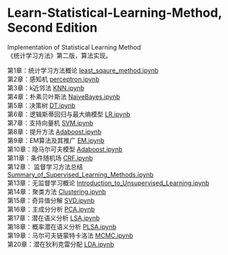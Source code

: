 # Learn-Statistical-Learning-Method, Second Edition
Implementation of Statistical Learning Method  
《统计学习方法》第二版，算法实现。 


第1章：统计学习方法概论 [least_sqaure_method.ipynb](https://nbviewer.jupyter.org/github/hktxt/Learn-Statistical-Learning-Method/blob/master/%E7%AC%AC1%E7%AB%A0%20%E7%BB%9F%E8%AE%A1%E5%AD%A6%E4%B9%A0%E6%96%B9%E6%B3%95%E6%A6%82%E8%AE%BA/least_sqaure_method.ipynb)  
第2章：感知机 [perceptron.ipynb](https://nbviewer.jupyter.org/github/hktxt/Learn-Statistical-Learning-Method/blob/master/%E7%AC%AC2%E7%AB%A0%20%E6%84%9F%E7%9F%A5%E6%9C%BA/perceptron.ipynb)   
第3章：k近邻法 [KNN.ipynb](https://nbviewer.jupyter.org/github/hktxt/Learn-Statistical-Learning-Method/blob/master/%E7%AC%AC3%E7%AB%A0%20k%E8%BF%91%E9%82%BB%E6%B3%95/KNN.ipynb)  
第4章：朴素贝叶斯法 [NaiveBayes.ipynb](https://nbviewer.jupyter.org/github/hktxt/Learn-Statistical-Learning-Method/blob/master/%E7%AC%AC4%E7%AB%A0%20%E6%9C%B4%E7%B4%A0%E8%B4%9D%E5%8F%B6%E6%96%AF%E6%B3%95/NaiveBayes.ipynb)  
第5章：决策树 [DT.ipynb](https://nbviewer.jupyter.org/github/hktxt/Learn-Statistical-Learning-Method/blob/master/%E7%AC%AC5%E7%AB%A0%20%E5%86%B3%E7%AD%96%E6%A0%91/DT.ipynb)  
第6章：逻辑斯蒂回归与最大熵模型 [LR.ipynb](https://nbviewer.jupyter.org/github/hktxt/Learn-Statistical-Learning-Method/blob/master/%E7%AC%AC6%E7%AB%A0%20%E9%80%BB%E8%BE%91%E6%96%AF%E8%92%82%E5%9B%9E%E5%BD%92%E4%B8%8E%E6%9C%80%E5%A4%A7%E7%86%B5%E6%A8%A1%E5%9E%8B/LR.ipynb)  
第7章：支持向量机 [SVM.ipynb](https://nbviewer.jupyter.org/github/hktxt/Learn-Statistical-Learning-Method/blob/master/%E7%AC%AC7%E7%AB%A0%20%E6%94%AF%E6%8C%81%E5%90%91%E9%87%8F%E6%9C%BA/SVM.ipynb)  
第8章：提升方法 [Adaboost.ipynb](https://nbviewer.jupyter.org/github/hktxt/Learn-Statistical-Learning-Method/blob/master/%E7%AC%AC8%E7%AB%A0%20%E6%8F%90%E5%8D%87%E6%96%B9%E6%B3%95/Adaboost.ipynb)  
第9章：EM算法及其推广 [EM.ipynb](https://nbviewer.jupyter.org/github/hktxt/Learn-Statistical-Learning-Method/blob/master/%E7%AC%AC9%E7%AB%A0%20EM%E7%AE%97%E6%B3%95%E5%8F%8A%E5%85%B6%E6%8E%A8%E5%B9%BF/EM.ipynb)  
第10章：隐马尔可夫模型 [Adaboost.ipynb](https://nbviewer.jupyter.org/github/hktxt/Learn-Statistical-Learning-Method/blob/master/%E7%AC%AC10%E7%AB%A0%20%E9%9A%90%E9%A9%AC%E5%B0%94%E5%8F%AF%E5%A4%AB%E6%A8%A1%E5%9E%8B/HMM.ipynb)  
第11章：条件随机场 [CRF.ipynb](https://github.com/hktxt/Learn-Statistical-Learning-Method/blob/master/%E7%AC%AC11%E7%AB%A0%20%E6%9D%A1%E4%BB%B6%E9%9A%8F%E6%9C%BA%E5%9C%BA/CRF.ipynb)  
第12章： 监督学习方法总结 [Summary_of_Supervised_Learning_Methods.ipynb](https://nbviewer.jupyter.org/github/hktxt/Learn-Statistical-Learning-Method/blob/master/%E7%AC%AC12%E7%AB%A0%20%E7%9B%91%E7%9D%A3%E5%AD%A6%E4%B9%A0%E6%96%B9%E6%B3%95%E6%80%BB%E7%BB%93/Summary_of_Supervised_Learning_Methods.ipynb)  
第13章：无监督学习概论 [Introduction_to_Unsupervised_Learning.ipynb](https://nbviewer.jupyter.org/github/hktxt/Learn-Statistical-Learning-Method/blob/master/%E7%AC%AC13%E7%AB%A0%20%E6%97%A0%E7%9B%91%E7%9D%A3%E5%AD%A6%E4%B9%A0%E6%A6%82%E8%AE%BA/Introduction_to_Unsupervised_Learning.ipynb)    
第14章：聚类方法 [Clustering.ipynb](https://nbviewer.jupyter.org/github/hktxt/Learn-Statistical-Learning-Method/blob/master/第14章%20聚类方法/Clustering.ipynb)  
第15章：奇异值分解 [SVD.ipynb](https://nbviewer.jupyter.org/github/hktxt/Learn-Statistical-Learning-Method/blob/master/第15章%20奇异值分解/SVD.ipynb)  
第16章：主成分分析 [PCA.ipynb](https://nbviewer.jupyter.org/github/hktxt/Learn-Statistical-Learning-Method/blob/master/%E7%AC%AC16%E7%AB%A0%20%E4%B8%BB%E6%88%90%E5%88%86%E5%88%86%E6%9E%90/PCA.ipynb)  
第17章：潜在语义分析 [LSA.ipynb](https://nbviewer.jupyter.org/github/hktxt/Learn-Statistical-Learning-Method/blob/master/%E7%AC%AC17%E7%AB%A0%20%E6%BD%9C%E5%9C%A8%E8%AF%AD%E4%B9%89%E5%88%86%E6%9E%90/LSA.ipynb)  
第18章：概率潜在语义分析 [PLSA.ipynb](https://nbviewer.jupyter.org/github/hktxt/Learn-Statistical-Learning-Method/blob/master/%E7%AC%AC18%E7%AB%A0%20%E6%A6%82%E7%8E%87%E6%BD%9C%E5%9C%A8%E8%AF%AD%E4%B9%89%E5%88%86%E6%9E%90/PLSA.ipynb)  
第19章：马尔可夫链蒙特卡洛法 [MCMC.ipynb](https://nbviewer.jupyter.org/github/hktxt/Learn-Statistical-Learning-Method/blob/master/%E7%AC%AC19%E7%AB%A0%20%E9%A9%AC%E5%B0%94%E5%8F%AF%E5%A4%AB%E9%93%BE%E8%92%99%E7%89%B9%E5%8D%A1%E6%B4%9B%E6%B3%95/MCMC.ipynb)  
第20章：潜在狄利克雷分配 [LDA.ipynb](https://nbviewer.jupyter.org/github/hktxt/Learn-Statistical-Learning-Method/blob/master/%E7%AC%AC20%E7%AB%A0%20%E6%BD%9C%E5%9C%A8%E7%8B%84%E5%88%A9%E5%85%8B%E9%9B%B7%E5%88%86%E9%85%8D/LDA.ipynb)



